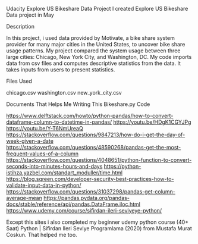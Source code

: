 Udacity Explore US Bikeshare Data Project
I created Explore US Bikeshare Data project in May

Description

In this project, i used data provided by Motivate, a bike share system provider for many major cities in the United States, to uncover bike share usage patterns. My project compared the system usage between three large cities: Chicago, New York City, and Washington, DC.
My code imports data from csv files and computes descriptive statistics from the data. It takes inputs from users to present statistics.

Files Used

chicago.csv
washington.csv
new_york_city.csv

Documents That Helps Me Writing This Bikeshare.py Code 

https://www.delftstack.com/howto/python-pandas/how-to-convert-dataframe-column-to-datetime-in-pandas/
https://youtu.be/HDgK1CGYJPg
https://youtu.be/Y-T6NmUreaQ
https://stackoverflow.com/questions/9847213/how-do-i-get-the-day-of-week-given-a-date
https://stackoverflow.com/questions/48590268/pandas-get-the-most-frequent-values-of-a-column
https://stackoverflow.com/questions/4048651/python-function-to-convert-seconds-into-minutes-hours-and-days
https://python-istihza.yazbel.com/standart_moduller/time.html
https://blog.sqreen.com/developer-security-best-practices-how-to-validate-input-data-in-python/
https://stackoverflow.com/questions/31037298/pandas-get-column-average-mean
https://pandas.pydata.org/pandas-docs/stable/reference/api/pandas.DataFrame.iloc.html
https://www.udemy.com/course/sifirdan-ileri-seviyeye-python/

Except this sites i also completed my beginner udemy python course (40+ Saat) Python | Sifirdan Ileri Seviye Programlama (2020) from Mustafa Murat Coskun. That helped me too. 

